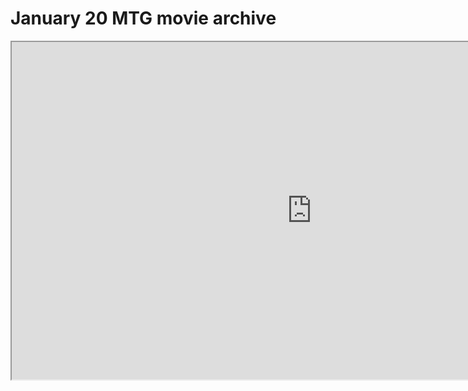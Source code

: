 # January 20 MTG movie archive

<iframe src="https://drive.google.com/file/d/0BxlyPYt1ZlylMS02Vk01UE16Y2s/preview" width="960" height="540"></iframe>

